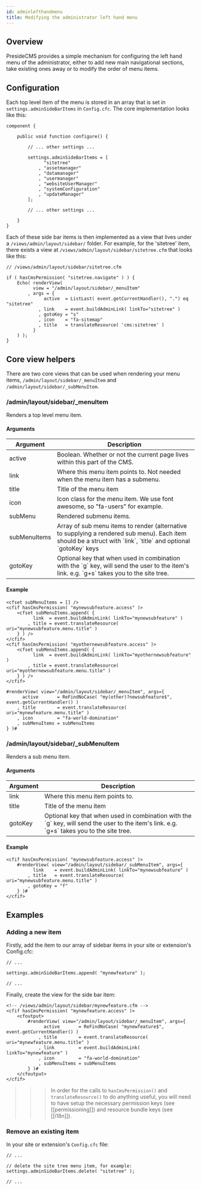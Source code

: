 ```yaml
---
id: adminlefthandmenu
title: Modifying the administrator left hand menu
---
```


## Overview

PresideCMS provides a simple mechanism for configuring the left hand menu of the administrator, either to add new main navigational sections, take existing ones away or to modify the order of menu items.

## Configuration

Each top level item of the menu is stored in an array that is set in `settings.adminSideBarItems` in `Config.cfc`. The core implementation looks like this:

```luceescript
component {

    public void function configure() {
        
        // ... other settings ...

        settings.adminSideBarItems = [
              "sitetree"
            , "assetmanager"
            , "datamanager"
            , "usermanager"
            , "websiteUserManager"
            , "systemConfiguration"
            , "updateManager"
        ];

        // ... other settings ...

    }
}
```

Each of these side bar items is then implemented as a view that lives under a `/views/admin/layout/sidebar/` folder. For example, for the 'sitetree' item, there exists a view at `/views/admin/layout/sidebar/sitetree.cfm` that looks like this:

```luceescript
// /views/admin/layout/sidebar/sitetree.cfm

if ( hasCmsPermission( "sitetree.navigate" ) ) {
    Echo( renderView(
          view = "/admin/layout/sidebar/_menuItem"
        , args = {
              active  = ListLast( event.getCurrentHandler(), ".") eq "sitetree"
            , link    = event.buildAdminLink( linkTo="sitetree" )
            , gotoKey = "s"
            , icon    = "fa-sitemap"
            , title   = translateResource( 'cms:sitetree' )
          }
    ) );
}
```

## Core view helpers

There are two core views that can be used when rendering your menu items, `/admin/layout/sidebar/_menuItem` and `/admin/layout/sidebar/_subMenuItem`.

### /admin/layout/sidebar/_menuItem

Renders a top level menu item.

#### Arguments

<div class="table-responsive">
	<table class="table">
		<thead>
			<tr>
				<th>Argument</th>
				<th>Description</th>
			</tr>
		</thead>
		<tbody>
			<tr><td>active</td>        <td>Boolean. Whether or not the current page lives within this part of the CMS.</td></tr>
			<tr><td>link</td>          <td>Where this menu item points to. Not needed when the menu item has a submenu.</td></tr>
			<tr><td>title</td>         <td>Title of the menu item</td></tr>
			<tr><td>icon</td>          <td>Icon class for the menu item. We use font awesome, so "fa-users" for example.</td></tr>
			<tr><td>subMenu</td>       <td>Rendered submenu items.</td></tr>
			<tr><td>subMenuItems</td>  <td>Array of sub menu items to render (alternative to supplying a rendered sub menu). Each item should be a struct with `link`, `title` and optional `gotoKey` keys</td></tr>
			<tr><td>gotoKey</td>       <td>Optional key that when used in combination with the `g` key, will send the user to the item's link. e.g. `g+s` takes you to the site tree.</td></tr>
		</tbody>
	</table>
</div>

#### Example

```lucee
<cfset subMenuItems = [] />
<cfif hasCmsPermission( "mynewsubfeature.access" )>
    <cfset subMenuItems.append( {
          link  = event.buildAdminLink( linkTo="mynewsubfeature" ) 
        , title = event.translateResource( uri="mynewsubfeature.menu.title" )
    } ) />
</cfif>
<cfif hasCmsPermission( "myothernewsubfeature.access" )>
    <cfset subMenuItems.append( {
          link  = event.buildAdminLink( linkTo="myothernewsubfeature" ) 
        , title = event.translateResource( uri="myothernewsubfeature.menu.title" )
    } ) />
</cfif>

#renderView( view="/admin/layout/sidebar/_menuItem", args={
      active       = ReFindNoCase( "my(other)?newsubfeature$", event.getCurrentHandler() )
    , title        = event.translateResource( uri="mynewfeature.menu.title" )
    , icon         = "fa-world-domination"
    , subMenuItems = subMenuItems
} )#
```

### /admin/layout/sidebar/_subMenuItem

Renders a sub menu item.

#### Arguments

<div class="table-responsive">
	<table class="table">
		<thead>
			<tr>
				<th>Argument</th>
				<th>Description</th>
			</tr>
		</thead>
		<tbody>
			<tr><td>link</td>    <td>Where this menu item points to.</td></tr>
			<tr><td>title</td>   <td>Title of the menu item</td></tr>
			<tr><td>gotoKey</td> <td>Optional key that when used in combination with the `g` key, will send the user to the item's link. e.g. `g+s` takes you to the site tree.</td></tr>
		</tbody>
	</table>
</div>

#### Example

```lucee
<cfif hasCmsPermission( "mynewsubfeature.access" )>
    #renderView( view="/admin/layout/sidebar/_subMenuItem", args={
          link    = event.buildAdminLink( linkTo="mynewsubfeature" )
        , title   = event.translateResource( uri="mynewsubfeature.menu.title" )
        , gotoKey = "f"
    } )#
</cfif>
```

## Examples

### Adding a new item

Firstly, add the item to our array of sidebar items in your site or extension's Config.cfc:

```luceescript
// ...

settings.adminSideBarItems.append( "mynewfeature" );

// ...
```

Finally, create the view for the side bar item:

```lucee
<!-- /views/admin/layout/sidebar/mynewfeature.cfm -->
<cfif hasCmsPermission( "mynewfeature.access" )>
    <cfoutput>
        #renderView( view="/admin/layout/sidebar/_menuItem", args={
              active       = ReFindNoCase( "mynewfeature$", event.getCurrentHandler() )
            , title        = event.translateResource( uri="mynewfeature.menu.title" )
            , link         = event.buildAdminLink( linkTo="mynewfeature" )
            , icon         = "fa-world-domination"
            , subMenuItems = subMenuItems
        } )#
    </cfoutput>
</cfif>
```

>>> In order for the calls to `hasCmsPermission()` and `translateResource()` to do anything useful, you will need to have setup the necessary permission keys (see [[permissioning]]) and resource bundle keys (see [[i18n]]).

### Remove an existing item

In your site or extension's `Config.cfc` file:

```luceescript
// ...

// delete the site tree menu item, for example:
settings.adminSideBarItems.delete( "sitetree" );

// ...
```